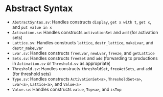 # Abstract Syntax

+ `AbstractSyntax.sv`: Handles constructs `display`, `get x with t`, `get x`, and `put value in x`
+ `Activation.sv`: Handles constructs `activationSet` and `add` (for activation sets)
+ `Lattice.sv`: Handles constructs `lattice`, `destr_lattice`, `makeLvar`, and `destr_makeLvar`
+ `Lvar.sv`: Handles constructs `freeLvar`, `newLvar`, `freeze`, and `getLattice`
+ `Sets.sv`: Handles constructs `freeSet` and `add` (forwarding to productions in `Activation.sv` or `Threshold.sv` as appropriate)
+ `Threshold.sv`: Handles constructs `thresholdSet`, `freeActSets`, and `add` (for threshold sets)
+ `Type.sv`: Handles constructs `ActivationSet<a>`, `ThresholdSet<a>`, `Lvar<a>`, `Lattice<a>`, and `Value<a>`
+ `Value.sv`: Handles constructs `value`, `Top<a>`, and `isTop`
